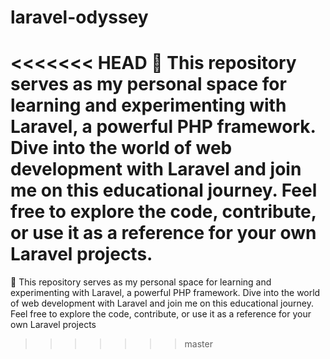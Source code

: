 # laravel-odyssey
<<<<<<< HEAD
🚀 This repository serves as my personal space for learning and experimenting with Laravel, a powerful PHP framework. Dive into the world of web development with Laravel and join me on this educational journey. Feel free to explore the code, contribute, or use it as a reference for your own Laravel projects.
=======

🚀 This repository serves as my personal space for learning and experimenting with Laravel, a powerful PHP framework. Dive into the world of web development with Laravel and join me on this educational journey. Feel free to explore the code, contribute, or use it as a reference for your own Laravel projects
>>>>>>> master
